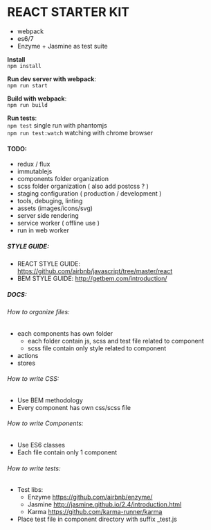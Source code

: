 # REACT STARTER KIT
- webpack
- es6/7
- Enzyme + Jasmine as test suite

**Install**  
`npm install`

**Run dev server with webpack**:  
`npm run start`

**Build with webpack**:  
`npm run build`

**Run tests**:  
`npm test`
single run with phantomjs  
`npm run test:watch` watching with chrome browser


#### TODO:
- redux / flux
- immutablejs
- components folder organization
- scss folder organization ( also add postcss ? )
- staging configuration ( production / development )
- tools, debuging, linting
- assets (images/icons/svg)
- server side rendering
- service worker ( offline use )
- run in web worker


##### STYLE GUIDE:
- REACT STYLE GUIDE: https://github.com/airbnb/javascript/tree/master/react
- BEM STYLE GUIDE: http://getbem.com/introduction/

##### DOCS:
###### How to organize files:
- each components has own folder
    - each folder contain js, scss and test file related to component
    - scss file contain only style related to component
- actions
- stores


###### How to write CSS:
- Use BEM methodology
- Every component has own css/scss file


###### How to write Components:
- Use ES6 classes
- Each file contain only 1 component


###### How to write tests:
- Test libs:
    - Enzyme https://github.com/airbnb/enzyme/
    - Jasmine http://jasmine.github.io/2.4/introduction.html
    - Karma https://github.com/karma-runner/karma
- Place test file in component directory with suffix _test.js
